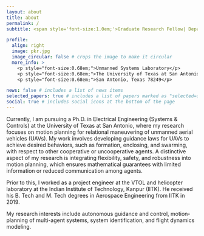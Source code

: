 ```yaml
---
layout: about
title: about
permalink: /
subtitle: <span style='font-size:1.0em;'>Graduate Research Fellow| Department of Electrical Engineering| University of Texas at San Antonio</span>

profile:
  align: right
  image: pkr.jpg
  image_circular: false # crops the image to make it circular
  more_info: >
    <p style="font-size:0.68em;">Unmanned Systems Laboratory</p>
    <p style="font-size:0.68em;">The University of Texas at San Antonio</p>
    <p style="font-size:0.68em;">San Antonio, Texas 78249</p>

news: false # includes a list of news items
selected_papers: true # includes a list of papers marked as "selected={true}"
social: true # includes social icons at the bottom of the page
---
```


<p>Currently, I am pursuing a Ph.D. in Electrical Engineering (Systems & Controls) at the University of Texas at San Antonio, where my research focuses on motion planning for relational maneuvering of unmanned aerial vehicles (UAVs). My work involves developing guidance laws for UAVs to achieve desired behaviors, such as formation, enclosing, and swarming, with respect to other cooperative or uncooperative agents. A distinctive aspect of my research is integrating flexibility, safety, and robustness into motion planning, which ensures mathematical guarantees with limited information or reduced communication among agents. </p>
<p>Prior to this, I worked as a project engineer at the VTOL and helicopter laboratory at the Indian Institute of Technology, Kanpur (IITK). He received his B. Tech and M. Tech degrees in Aerospace Engineering from IITK in 2019.</p> 
<p>My research interests include autonomous guidance and control, motion-planning of multi-agent systems, system identification, and flight dynamics modeling.</p>
